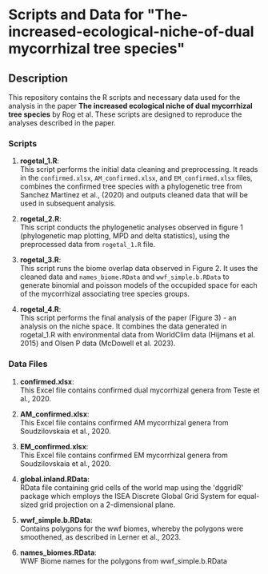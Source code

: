 # Scripts and Data for "The-increased-ecological-niche-of-dual mycorrhizal tree species"

## Description

This repository contains the R scripts and necessary data used for the analysis in the paper **The increased ecological niche of dual mycorrhizal tree species** by Rog et al. These scripts are designed to reproduce the analyses described in the paper.

### Scripts

1. **rogetal_1.R**:  
   This script performs the initial data cleaning and preprocessing. It reads in the `confirmed.xlsx`, `AM_confirmed.xlsx`, and `EM_confirmed.xlsx` files, combines the confirmed tree species with a phylogenetic tree from Sanchez Martinez et al., (2020) and outputs cleaned data that will be used in subsequent analysis.

2. **rogetal_2.R**:  
   This script conducts the phylogenetic analyses observed in figure 1 (phylogenetic map plotting, MPD and delta statistics), using the preprocessed data from `rogetal_1.R` file. 

3. **rogetal_3.R**:  
   This script runs the biome overlap data observed in Figure 2. It uses the cleaned data and `names_biome.RData` and `wwf_simple.b.RData` to generate binomial and poisson models of the occupided space for each of the mycorrhizal associating tree species groups.

4. **rogetal_4.R**:  
   This script performs the final analysis of the paper (Figure 3) - an analysis on the niche space. It combines the data generated in rogetal_1.R with environmental data from WorldClim data (Hijmans et al. 2015) and Olsen P data (McDowell et al. 2023).

### Data Files

1. **confirmed.xlsx**:  
   This Excel file contains confirmed dual mycorrhizal genera from Teste et al., 2020.

2. **AM_confirmed.xlsx**:  
   This Excel file contains confirmed AM mycorrhizal genera from Soudzilovskaia et al., 2020.

3. **EM_confirmed.xlsx**:  
   This Excel file contains confirmed EM mycorrhizal genera from Soudzilovskaia et al., 2020.

4. **global.inland.RData**:  
   RData file containing grid cells of the world map using the 'dggridR' package which employs the ISEA Discrete Global Grid System for equal-sized grid projection on a 2-dimensional plane.

5. **wwf_simple.b.RData**:  
   Contains polygons for the wwf biomes, whereby the polygons were smoothened, as described in Lerner et al., 2023.

6. **names_biomes.RData**:  
   WWF Biome names for the polygons from wwf_simple.b.RData


